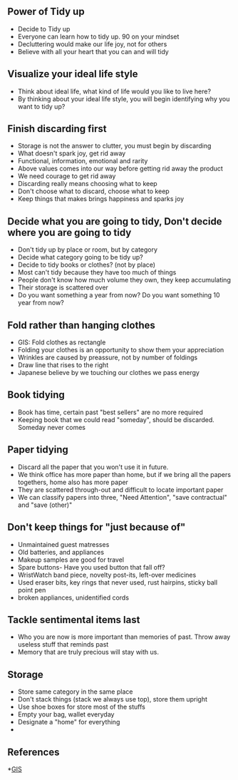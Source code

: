 ## Power of Tidy up
* Decide to Tidy up
* Everyone can learn how to tidy up. 90 on your mindset
* Decluttering would make our life joy, not for others
* Believe with all your heart that you can and will tidy

## Visualize your ideal life style
* Think about ideal life, what kind of life would you like to live here?
* By thinking about your ideal life style, you will begin identifying why you want to tidy up?

## Finish discarding first
* Storage is not the answer to clutter, you must begin by discarding
* What doesn't spark joy, get rid away
* Functional, information, emotional and rarity
* Above values comes into our way before getting rid away the product
* We need courage to get rid away
* Discarding really means choosing what to keep
* Don't choose what to discard, choose what to keep
* Keep things that makes brings happiness and sparks joy

## Decide what you are going to tidy, Don't decide where you are going to tidy
* Don't tidy up by place or room, but by category
* Decide what category going to be tidy up?
* Decide to tidy books or clothes? (not by place)
* Most can't tidy because they have too much of things
* People don't know how much volume they own, they keep accumulating
* Their storage is scattered over
* Do you want something a year from now?  Do you want something 10 year from now?

## Fold rather than hanging clothes
* GIS: Fold clothes as rectangle
* Folding your clothes is an opportunity to show them your appreciation
* Wrinkles are caused by preassure, not by number of foldings
* Draw line that rises to the right
* Japanese believe by we touching our clothes we pass energy

## Book tidying
* Book has time, certain past "best sellers" are no more required
* Keeping book that we could read "someday", should be discarded. Someday never comes

## Paper tidying
* Discard all the paper that you won't use it in future.
* We think office has more paper than home, but if we bring all the papers togethers, home also has more paper
* They are scattered through-out and difficult to locate important paper
* We can classify papers into three, "Need Attention", "save contractual" and "save (other)"

## Don't keep things for "just because of"
* Unmaintained guest matresses
* Old batteries, and appliances
* Makeup samples are good for travel
* Spare buttons- Have you used button that fall off?
* WristWatch band piece, novelty post-its, left-over medicines
* Used eraser bits, key rings that never used, rust hairpins, sticky ball point pen
* broken appliances, unidentified cords

## Tackle sentimental items last
* Who you are now is more important than memories of past. Throw away useless stuff that reminds past
* Memory that are truly precious will stay with us.

## Storage
* Store same category in the same place
* Don't stack things (stack we always use top), store them upright  
* Use shoe boxes for store most of the stuffs
* Empty your bag, wallet everyday
* Designate a "home" for everything
* 

## References
*[GIS](https://images.google.com)